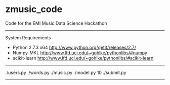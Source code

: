zmusic_code
===========

Code for the EMI Music Data Science Hackathon

--------------------------------
System Requirements
* Python 2.7.3 x64
  http://www.python.org/getit/releases/2.7/
* Numpy-MKL
  http://www.lfd.uci.edu/~gohlke/pythonlibs/#numpy
* scikit-learn
  http://www.lfd.uci.edu/~gohlke/pythonlibs/#scikit-learn

--------------------------------

./users.py
./words.py
./music.py
./model.py 10
./submit.py

--------------------------------
